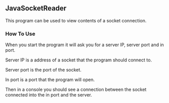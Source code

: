 ## JavaSocketReader

This program can be used to view contents of a socket connection.

### How To Use

When you start the program it will ask you for a server IP, server port and in port.

Server IP is a address of a socket that the program should connect to.

Server port is the port of the socket.

In port is a port that the program will open.

Then in a console you should see a connection between the socket connected into the in port and the server.

